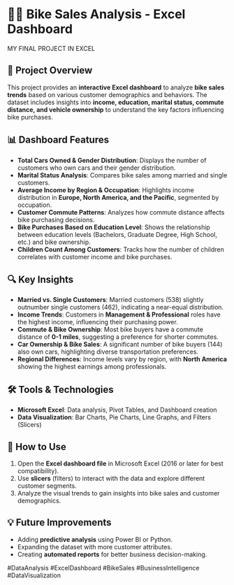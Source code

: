 
# 🚴‍♂️ Bike Sales Analysis - Excel Dashboard

MY FINAL PROJECT IN EXCEL 

## 📌 Project Overview
This project provides an **interactive Excel dashboard** to analyze **bike sales trends** based on various customer demographics and behaviors. The dataset includes insights into **income, education, marital status, commute distance, and vehicle ownership** to understand the key factors influencing bike purchases.  

## 📊 Dashboard Features  
- **Total Cars Owned & Gender Distribution**: Displays the number of customers who own cars and their gender distribution.  
- **Marital Status Analysis**: Compares bike sales among married and single customers.  
- **Average Income by Region & Occupation**: Highlights income distribution in **Europe, North America, and the Pacific**, segmented by occupation.  
- **Customer Commute Patterns**: Analyzes how commute distance affects bike purchasing decisions.  
- **Bike Purchases Based on Education Level**: Shows the relationship between education levels (Bachelors, Graduate Degree, High School, etc.) and bike ownership.  
- **Children Count Among Customers**: Tracks how the number of children correlates with customer income and bike purchases.  

## 🔍 Key Insights  
- **Married vs. Single Customers**: Married customers (538) slightly outnumber single customers (462), indicating a near-equal distribution.  
- **Income Trends**: Customers in **Management & Professional** roles have the highest income, influencing their purchasing power.  
- **Commute & Bike Ownership**: Most bike buyers have a commute distance of **0-1 miles**, suggesting a preference for shorter commutes.  
- **Car Ownership & Bike Sales**: A significant number of bike buyers (144) also own cars, highlighting diverse transportation preferences.  
- **Regional Differences**: Income levels vary by region, with **North America** showing the highest earnings among professionals.  

## 🛠️ Tools & Technologies  
- **Microsoft Excel**: Data analysis, Pivot Tables, and Dashboard creation  
- **Data Visualization**: Bar Charts, Pie Charts, Line Graphs, and Filters (Slicers)  

## 🚀 How to Use  
1. Open the **Excel dashboard file** in Microsoft Excel (2016 or later for best compatibility).  
2. Use **slicers** (filters) to interact with the data and explore different customer segments.  
3. Analyze the visual trends to gain insights into bike sales and customer demographics.  

## 💡 Future Improvements  
- Adding **predictive analysis** using Power BI or Python.  
- Expanding the dataset with more customer attributes.  
- Creating **automated reports** for better business decision-making.  

#DataAnalysis #ExcelDashboard #BikeSales #BusinessIntelligence #DataVisualization  
```
